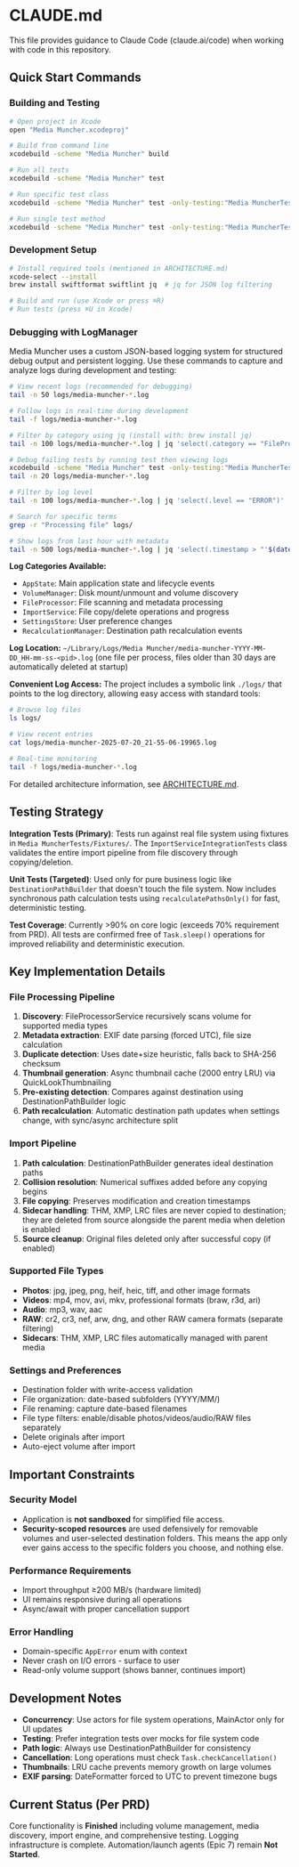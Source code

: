 # CLAUDE.md

This file provides guidance to Claude Code (claude.ai/code) when working with code in this repository.

## Quick Start Commands

### Building and Testing
```bash
# Open project in Xcode
open "Media Muncher.xcodeproj"

# Build from command line
xcodebuild -scheme "Media Muncher" build

# Run all tests
xcodebuild -scheme "Media Muncher" test

# Run specific test class
xcodebuild -scheme "Media Muncher" test -only-testing:"Media MuncherTests/ImportServiceIntegrationTests"

# Run single test method
xcodebuild -scheme "Media Muncher" test -only-testing:"Media MuncherTests/ImportServiceIntegrationTests/testBasicImportFlow"
```

### Development Setup
```bash
# Install required tools (mentioned in ARCHITECTURE.md)
xcode-select --install
brew install swiftformat swiftlint jq  # jq for JSON log filtering

# Build and run (use Xcode or press ⌘R)
# Run tests (press ⌘U in Xcode)
```

### Debugging with LogManager
Media Muncher uses a custom JSON-based logging system for structured debug output and persistent logging. Use these commands to capture and analyze logs during development and testing:

```bash
# View recent logs (recommended for debugging)
tail -n 50 logs/media-muncher-*.log

# Follow logs in real-time during development
tail -f logs/media-muncher-*.log

# Filter by category using jq (install with: brew install jq)
tail -n 100 logs/media-muncher-*.log | jq 'select(.category == "FileProcessor")'

# Debug failing tests by running test then viewing logs
xcodebuild -scheme "Media Muncher" test -only-testing:"Media MuncherTests/AppStateRecalculationTests/testRecalculationHandlesRapidDestinationChanges"
tail -n 20 logs/media-muncher-*.log

# Filter by log level
tail -n 100 logs/media-muncher-*.log | jq 'select(.level == "ERROR")'

# Search for specific terms
grep -r "Processing file" logs/

# Show logs from last hour with metadata
tail -n 500 logs/media-muncher-*.log | jq 'select(.timestamp > "'$(date -u -v-1H +%Y-%m-%dT%H:%M:%S)'.000Z")'
```

**Log Categories Available:**
- `AppState`: Main application state and lifecycle events
- `VolumeManager`: Disk mount/unmount and volume discovery
- `FileProcessor`: File scanning and metadata processing
- `ImportService`: File copy/delete operations and progress
- `SettingsStore`: User preference changes
- `RecalculationManager`: Destination path recalculation events

**Log Location:** `~/Library/Logs/Media Muncher/media-muncher-YYYY-MM-DD_HH-mm-ss-<pid>.log` (one file per process, files older than 30 days are automatically deleted at startup)

**Convenient Log Access:** The project includes a symbolic link `./logs/` that points to the log directory, allowing easy access with standard tools:
```bash
# Browse log files
ls logs/

# View recent entries
cat logs/media-muncher-2025-07-20_21-55-06-19965.log

# Real-time monitoring
tail -f logs/media-muncher-*.log
```

For detailed architecture information, see [ARCHITECTURE.md](ARCHITECTURE.md).

## Testing Strategy

**Integration Tests (Primary)**: Tests run against real file system using fixtures in `Media MuncherTests/Fixtures/`. The `ImportServiceIntegrationTests` class validates the entire import pipeline from file discovery through copying/deletion.

**Unit Tests (Targeted)**: Used only for pure business logic like `DestinationPathBuilder` that doesn't touch the file system. Now includes synchronous path calculation tests using `recalculatePathsOnly()` for fast, deterministic testing.

**Test Coverage**: Currently >90% on core logic (exceeds 70% requirement from PRD). All tests are confirmed free of `Task.sleep()` operations for improved reliability and deterministic execution.

## Key Implementation Details

### File Processing Pipeline
1. **Discovery**: FileProcessorService recursively scans volume for supported media types
2. **Metadata extraction**: EXIF date parsing (forced UTC), file size calculation
3. **Duplicate detection**: Uses date+size heuristic, falls back to SHA-256 checksum
4. **Thumbnail generation**: Async thumbnail cache (2000 entry LRU) via QuickLookThumbnailing
5. **Pre-existing detection**: Compares against destination using DestinationPathBuilder logic
6. **Path recalculation**: Automatic destination path updates when settings change, with sync/async architecture split

### Import Pipeline
1. **Path calculation**: DestinationPathBuilder generates ideal destination paths
2. **Collision resolution**: Numerical suffixes added before any copying begins
3. **File copying**: Preserves modification and creation timestamps
4. **Sidecar handling**: THM, XMP, LRC files are never copied to destination; they are deleted from source alongside the parent media when deletion is enabled
5. **Source cleanup**: Original files deleted only after successful copy (if enabled)

### Supported File Types
- **Photos**: jpg, jpeg, png, heif, heic, tiff, and other image formats
- **Videos**: mp4, mov, avi, mkv, professional formats (braw, r3d, ari)  
- **Audio**: mp3, wav, aac
- **RAW**: cr2, cr3, nef, arw, dng, and other RAW camera formats (separate filtering)
- **Sidecars**: THM, XMP, LRC files automatically managed with parent media

### Settings and Preferences
- Destination folder with write-access validation
- File organization: date-based subfolders (YYYY/MM/)
- File renaming: capture date-based filenames
- File type filters: enable/disable photos/videos/audio/RAW files separately
- Delete originals after import
- Auto-eject volume after import

## Important Constraints

### Security Model
- Application is **not sandboxed** for simplified file access.
- **Security-scoped resources** are used defensively for removable volumes and user-selected destination folders. This means the app only ever gains access to the specific folders you choose, and nothing else.

### Performance Requirements  
- Import throughput ≥200 MB/s (hardware limited)
- UI remains responsive during all operations
- Async/await with proper cancellation support

### Error Handling
- Domain-specific `AppError` enum with context
- Never crash on I/O errors - surface to user
- Read-only volume support (shows banner, continues import)

## Development Notes

- **Concurrency**: Use actors for file system operations, MainActor only for UI updates
- **Testing**: Prefer integration tests over mocks for file system code
- **Path logic**: Always use DestinationPathBuilder for consistency
- **Cancellation**: Long operations must check `Task.checkCancellation()`
- **Thumbnails**: LRU cache prevents memory growth on large volumes
- **EXIF parsing**: DateFormatter forced to UTC to prevent timezone bugs

## Current Status (Per PRD)

Core functionality is **Finished** including volume management, media discovery, import engine, and comprehensive testing. Logging infrastructure is complete. Automation/launch agents (Epic 7) remain **Not Started**.
